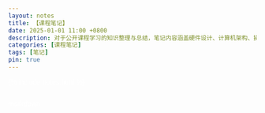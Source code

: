 ```yaml
---
layout: notes
title: 【课程笔记】
date: 2025-01-01 11:00 +0800
description: 对于公开课程学习的知识整理与总结，笔记内容涵盖硬件设计、计算机架构、操作系统、编程语言等主题。笔记以课程为单位，记录关键知识点与学习进度，为后续复习和深入学习提供支持。
categories: [课程笔记]
tags: [笔记]
pin: true
---
```


{% include notes.html %}

<html lang="en">
<head>
  <meta charset="UTF-8">
  <meta name="viewport" content="width=device-width, initial-scale=1.0">
  <title>Course Cards</title>
  <style>
    body {
      font-family: Arial, sans-serif;
      color: white;
      margin: 0;
      padding: 20px;
    }
    .container {
      display: flex;
      flex-wrap: wrap;
      gap: 16px;
      justify-content: space-between;
    }
    .card {
      background-color:#1F1F1F;
      padding: 15px;
      border-radius: 8px;
      flex: 1 1 calc(50% - 16px);
      box-sizing: border-box;
      min-width: 300px;
    }
    .card h3 {
      margin: 0;
      font-size: 18px;
    }
    .card h3 a {
      text-decoration: none;
      color: #ffffff;
    }
    .card p {
      margin: 5px 0;
      font-size: 14px;
      color: #cccccc;
    }
    .statusDone {
      background-color:rgb(95, 141, 186);
      color: black;
      padding: 2px 6px;
      border-radius: 50%;
      font-size: 12px;
    }
    .statusStarted{
      background-color:rgb(186, 153, 95);
      color: black;
      padding: 2px 6px;
      border-radius: 50%;
      font-size: 12px;
    }
    .statusDoing{
      background-color:rgb(95, 186, 118);
      color: black;
      padding: 2px 6px;
      border-radius: 50%;
      font-size: 12px;
    }

  </style>
</head>
<body>
  <div class="container" id="card-container"></div>

  <script>
    // JSON 配置数据
    const coursesDone = [
  {
    "title": "HDLbits Verilog",
    "link": "https://lzzs.fun/HDLbits-Verilog-Notebook/",
    "date": "2024-10",
    "status": "Paused",
    "description": "HDLBits 是使用 Verilog 硬件描述语言进行数字硬件设计的小型电路设计练习集。本笔记是练习后的记录，用于回顾和复习。"
  },
  {
    "title": "DDCA",
    "link": "https://lzzs.fun/DDCA/",
    "date": "2024-10",
    "status": "Paused",
    "description": "Digital Design and Computer Architecture: RISC-V Edition chapter 1-5 数字设计和计算机体系结构：RISC-V版"
  },
  {
    "title": "CS 61A",
    "link": "https://lzzs.fun/CS61A-notebook/",
    "date": "2024-09",
    "status": "Paused",
    "description": "UC Berkeley CS 61A: Structure and Interpretation of Computer Programs Fall 2020 计算机程序的构造和解释"
  },
  {
    "title": "CS 61C",
    "link": "https://lzzs.fun/CS61C-notebook/",
    "date": "2024-08",
    "status": "Drafted",
    "description": "UC Berkeley CS 61C: Great Ideas in Computer Architecture (Machine Structures) Fall 2022 计算机体系结构中的伟大思想"
  },
  {
    "title": "MIT 6.S081",
    "link": "https://lzzs.fun/6.S081-notebook/",
    "date": "2024-08",
    "status": "Paused",
    "description": "MIT 6.S081: Introduction to Operating Systems Fall 2020 操作系统"
  },
  {
    "title": "MIT 6.004",
    "link": "https://lzzs.fun/MIT-digital-systems/",
    "date": "2024-05",
    "status": "Paused",
    "description": "MIT 6.004: Computation Structures Spring 2019 计算结构"
  }
    ];

    const coursesDoing = [
   {
    "title": "CSE 228A",
    "link": "https://lzzs.fun/CSE228A-notebook/",
    "date": "2024-12",
    "status": "Ongoing",
    "description": "UC Santa Cruz CSE 228A: Agile Hardware Design Winter 2023 敏捷硬件设计"
  },
  {
    "title": "Digital Design with Chisel",
    "link": "https://lzzs.fun/chisel-book-note/",
    "date": "2024-12",
    "status": "Ongoing",
    "description": "Digital Design with Chisel Fifth Edition (2023) by Martin Schoeberl 使用Chisel进行数字设计"
  },
];

     const coursesStarted = [
   {
    "title": "EECS 151/251A",
    "link": "https://lzzs.fun/EECS151-notebook/",
    "date": "2024-09",
    "status": "Started",
    "description": "UC Berkeley EECS 151/251A: Introduction to Digital Deisgn and Integrated Circuits Spring 2022 数字设计和集成电路导论"
  },
  {
    "title": "CS 152/252A",
    "link": "https://lzzs.fun/CS152-notebook/",
    "date": "2024-09",
    "status": "Started",
    "description": "UC Berkeley CS 152/252A: Computer Architecture and Engineering Spring 2023 计算机体系结构与工程"
  },
];

    // 获取容器元素
    const container = document.getElementById('card-container');

    // 动态生成 HTML 内容
    coursesDone.forEach(course => {
      const card = document.createElement('div');
      card.classList.add('card');

      card.innerHTML = `
        <h3><a href="${course.link}" target="_blank">🔗 ${course.title}</a></h3>
        <p>${course.date}</p>
        <p>
          <span class="statusDone">${course.status}</span>
          ${course.description}
        </p>
      `;
      container.appendChild(card);
    });
     coursesDoing.forEach(course => {
      const card = document.createElement('div');
      card.classList.add('card');

      card.innerHTML = `
        <h3><a href="${course.link}" target="_blank">🔗 ${course.title}</a></h3>
        <p>${course.date}</p>
        <p>
          <span class="statusDoing">${course.status}</span>
          ${course.description}
        </p>
      `;
      container.appendChild(card);
    });
    coursesStarted.forEach(course => {
      const card = document.createElement('div');
      card.classList.add('card');

      card.innerHTML = `
        <h3><a href="${course.link}" target="_blank">🔗 ${course.title}</a></h3>
        <p>${course.date}</p>
        <p>
          <span class="statusStarted">${course.status}</span>
          ${course.description}
        </p>
      `;
      container.appendChild(card);
    });
  </script>
  markdown
</body>
</html>
